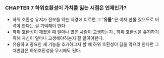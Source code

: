 ### CHAPTER 7 하위호환성이 가치를 잃는 시점은 언제인가?

- 하위 호환성 유지가 진보를 막는 지경에 이르면 그 **'유물'** 은 이제 한물 갔으므로 버려야 한다는 걸 기억해야 한다.
- 하위 호환성이 깨졌을 때 얼마나 많은 사람이 고생하는지 , 하위 호환성을 유지하기 위해 자신이 얼마나 고생해야하는지 잘 알아야한다.
- 유용하고 중요한 새 기능을 추가하고자 할 때 하위 호환성이 길을 막으려 한다면 그때만큼은 하위호환성을 무시해도 된다.
